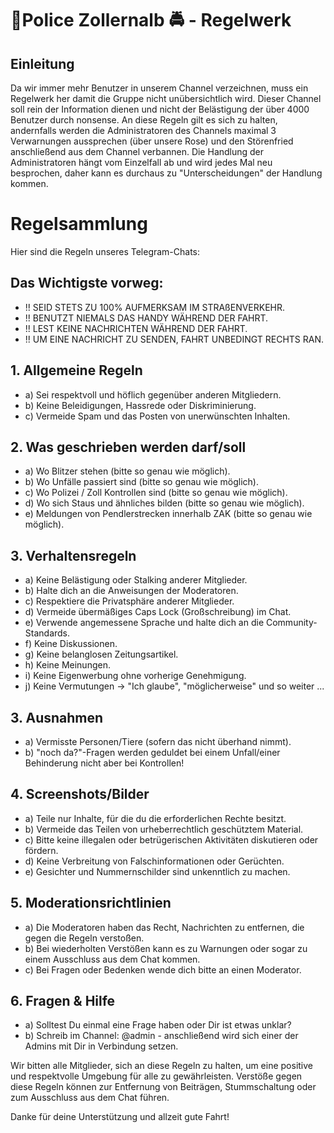 # 🚨Police Zollernalb 🚔 - Regelwerk

## Einleitung

Da wir immer mehr Benutzer in unserem Channel verzeichnen, muss ein Regelwerk her damit die Gruppe nicht unübersichtlich wird.
Dieser Channel soll rein der Information dienen und nicht der Belästigung der über 4000 Benutzer durch nonsense.
An diese Regeln gilt es sich zu halten, andernfalls werden die Administratoren des Channels maximal 3 Verwarnungen aussprechen (über unsere Rose) und den Störenfried anschließend aus dem Channel verbannen.
Die Handlung der Administratoren hängt vom Einzelfall ab und wird jedes Mal neu besprochen, daher kann es durchaus zu "Unterscheidungen" der Handlung kommen.


# Regelsammlung

Hier sind die Regeln unseres Telegram-Chats:

## Das Wichtigste vorweg:

- !! SEID STETS ZU 100% AUFMERKSAM IM STRAßENVERKEHR.
- !! BENUTZT NIEMALS DAS HANDY WÄHREND DER FAHRT.
- !! LEST KEINE NACHRICHTEN WÄHREND DER FAHRT.
- !! UM EINE NACHRICHT ZU SENDEN, FAHRT UNBEDINGT RECHTS RAN.


## 1. Allgemeine Regeln

- a) Sei respektvoll und höflich gegenüber anderen Mitgliedern.
- b) Keine Beleidigungen, Hassrede oder Diskriminierung.
- c) Vermeide Spam und das Posten von unerwünschten Inhalten.


## 2. Was geschrieben werden darf/soll

- a) Wo Blitzer stehen (bitte so genau wie möglich).
- b) Wo Unfälle passiert sind (bitte so genau wie möglich).
- c) Wo Polizei / Zoll Kontrollen sind (bitte so genau wie möglich).
- d) Wo sich Staus und ähnliches bilden (bitte so genau wie möglich).
- e) Meldungen von Pendlerstrecken innerhalb ZAK (bitte so genau wie möglich).


## 3. Verhaltensregeln

- a) Keine Belästigung oder Stalking anderer Mitglieder.
- b) Halte dich an die Anweisungen der Moderatoren.
- c) Respektiere die Privatsphäre anderer Mitglieder.
- d) Vermeide übermäßiges Caps Lock (Großschreibung) im Chat.
- e) Verwende angemessene Sprache und halte dich an die Community-Standards.
- f) Keine Diskussionen.
- g) Keine belanglosen Zeitungsartikel.
- h) Keine Meinungen.
- i) Keine Eigenwerbung ohne vorherige Genehmigung.
- j) Keine Vermutungen -> "Ich glaube", "möglicherweise" und so weiter ...


## 3. Ausnahmen
- a) Vermisste Personen/Tiere (sofern das nicht überhand nimmt).
- b) "noch da?"-Fragen werden geduldet bei einem Unfall/einer Behinderung nicht aber bei Kontrollen!


## 4. Screenshots/Bilder

- a) Teile nur Inhalte, für die du die erforderlichen Rechte besitzt.
- b) Vermeide das Teilen von urheberrechtlich geschütztem Material.
- c) Bitte keine illegalen oder betrügerischen Aktivitäten diskutieren oder fördern.
- d) Keine Verbreitung von Falschinformationen oder Gerüchten.
- e) Gesichter und Nummernschilder sind unkenntlich zu machen.


## 5. Moderationsrichtlinien

- a) Die Moderatoren haben das Recht, Nachrichten zu entfernen, die gegen die Regeln verstoßen.
- b) Bei wiederholten Verstößen kann es zu Warnungen oder sogar zu einem Ausschluss aus dem Chat kommen.
- c) Bei Fragen oder Bedenken wende dich bitte an einen Moderator.


## 6. Fragen & Hilfe

- a) Solltest Du einmal eine Frage haben oder Dir ist etwas unklar?
- b) Schreib im Channel: @admin - anschließend wird sich einer der Admins mit Dir in Verbindung setzen.


Wir bitten alle Mitglieder, sich an diese Regeln zu halten, um eine positive und respektvolle Umgebung für alle zu gewährleisten. Verstöße gegen diese Regeln können zur Entfernung von Beiträgen, Stummschaltung oder zum Ausschluss aus dem Chat führen.

Danke für deine Unterstützung und allzeit gute Fahrt!
